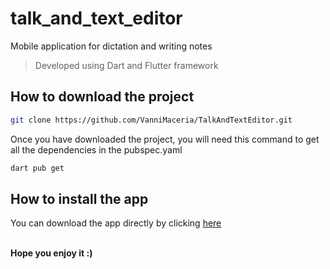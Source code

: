 # talk_and_text_editor

Mobile application for dictation and writing notes <br>
>Developed using Dart and Flutter framework <br>

## How to download the project
```bash
git clone https://github.com/VanniMaceria/TalkAndTextEditor.git
```

Once you have downloaded the project, you will need this command to get all the dependencies in the pubspec.yaml <br>

```bash
dart pub get
```

## How to install the app
You can download the app directly by clicking [here](https://github.com/VanniMaceria/TalkAndTextEditor/raw/master/TTE_apk.apk) <br><br>


**Hope you enjoy it :)**



